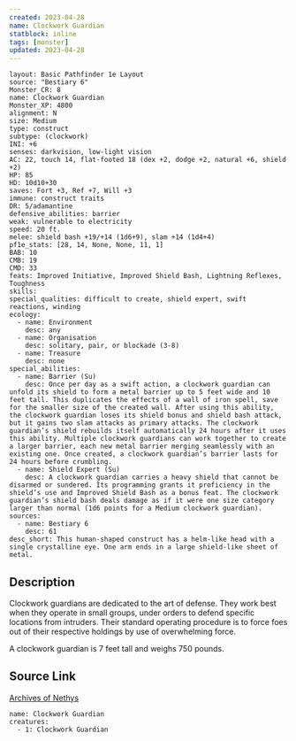 ```yaml
---
created: 2023-04-28
name: Clockwork Guardian
statblock: inline
tags: [monster]
updated: 2023-04-28
---
```

```statblock
layout: Basic Pathfinder 1e Layout
source: "Bestiary 6"
Monster_CR: 8
name: Clockwork Guardian
Monster_XP: 4800
alignment: N
size: Medium
type: construct
subtype: (clockwork)
INI: +6
senses: darkvision, low-light vision
AC: 22, touch 14, flat-footed 18 (dex +2, dodge +2, natural +6, shield +2)
HP: 85
HD: 10d10+30
saves: Fort +3, Ref +7, Will +3
immune: construct traits
DR: 5/adamantine
defensive_abilities: barrier
weak: vulnerable to electricity
speed: 20 ft.
melee: shield bash +19/+14 (1d6+9), slam +14 (1d4+4)
pf1e_stats: [28, 14, None, None, 11, 1]
BAB: 10
CMB: 19
CMD: 33
feats: Improved Initiative, Improved Shield Bash, Lightning Reflexes, Toughness
skills: 
special_qualities: difficult to create, shield expert, swift reactions, winding
ecology:
  - name: Environment
    desc: any
  - name: Organisation
    desc: solitary, pair, or blockade (3-8)
  - name: Treasure
    desc: none
special_abilities:
  - name: Barrier (Su)
    desc: Once per day as a swift action, a clockwork guardian can unfold its shield to form a metal barrier up to 5 feet wide and 10 feet tall. This duplicates the effects of a wall of iron spell, save for the smaller size of the created wall. After using this ability, the clockwork guardian loses its shield bonus and shield bash attack, but it gains two slam attacks as primary attacks. The clockwork guardian’s shield rebuilds itself automatically 24 hours after it uses this ability. Multiple clockwork guardians can work together to create a larger barrier, each new metal barrier merging seamlessly with an existing one. Once created, a clockwork guardian’s barrier lasts for 24 hours before crumbling.
  - name: Shield Expert (Su)
    desc: A clockwork guardian carries a heavy shield that cannot be disarmed or sundered. Its programming grants it proficiency in the shield’s use and Improved Shield Bash as a bonus feat. The clockwork guardian’s shield bash deals damage as if it were one size category larger than normal (1d6 points for a Medium clockwork guardian).
sources:
  - name: Bestiary 6
    desc: 61
desc_short: This human-shaped construct has a helm-like head with a single crystalline eye. One arm ends in a large shield-like sheet of metal.
```
## Description
Clockwork guardians are dedicated to the art of defense. They work best when they operate in small groups, under orders to defend specific locations from intruders. Their standard operating procedure is to force foes out of their respective holdings by use of overwhelming force. 

A clockwork guardian is 7 feet tall and weighs 750 pounds.
## Source Link
[Archives of Nethys](https://aonprd.com/MonsterDisplay.aspx?ItemName=Clockwork%20Guardian)
```encounter-table
name: Clockwork Guardian
creatures:
  - 1: Clockwork Guardian
```
